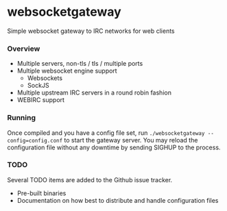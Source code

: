 # websocketgateway
Simple websocket gateway to IRC networks for web clients

### Overview
* Multiple servers, non-tls / tls / multiple ports
* Multiple websocket engine support
    * Websockets
    * SockJS
* Multiple upstream IRC servers in a round robin fashion
* WEBIRC support

### Running
Once compiled and you have a config file set, run `./websocketgateway --config=config.conf` to start the gateway server. You may reload the configuration file without any downtime by sending SIGHUP to the process.

### TODO
Several TODO items are added to the Github issue tracker.
* Pre-built binaries
* Documentation on how best to distribute and handle configuration files
